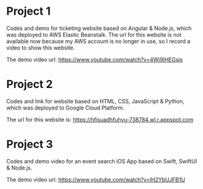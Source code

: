 # Project 1

Codes and demo for ticketing website based on Angular & Node.js, which was deployed to AWS Elastic Beanstalk. The url for this website is not available now because my AWS account is no longer in use, so I record a video to show this website.

The demo video url: https://www.youtube.com/watch?v=4Wj9IHEGsjs

# Project 2

Codes and link for website based on HTML, CSS, JavaScript & Python, which was deployed to Google Cloud Platform.

The url for this website is: https://hfisuadhfuhyu-738784.wl.r.appspot.com

# Project 3

Codes and demo video for an event search iOS App based on Swift, SwiftUI & Node.js.

The demo video url: https://www.youtube.com/watch?v=lH2YbUJFB1U
